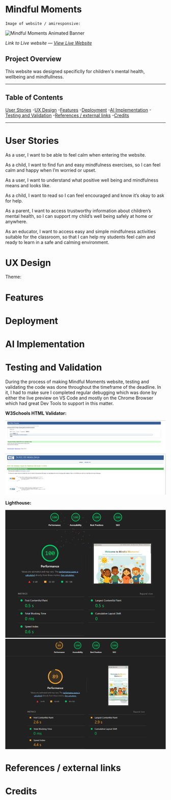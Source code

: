 # **Mindful Moments**

    Image of website / amiresponsive:

   ![Mindful Moments Animated Banner](../mindful-moments/assets/images/animated-banner.gif)  

*Link to Live website — [View Live Website](https://zaenba.github.io/mindful-moments/)*

## **Project Overview**
This website was designed specificlly for children's mental health, wellbeing and mindfullness. 


---

## **Table of Contents**

[User Stories](#user-stories)
-[UX Design](#ux-design)
-[Features](#features)
-[Deployment](#deployment)
-[AI Implementation](#ai-implementation)
-[Testing and Validation](#testing-and-validation)
-[References / external links](#references)
-[Credits](#credits)

---

# User Stories
As a user, I want to be able to feel calm when entering the website.

As a child, I want to find fun and easy mindfulness exercises, so I can feel calm and happy when I’m worried or upset.

As a user, I want to understand what positive well being and mindfulness means and looks like.

As a child, I want to read so I can feel encouraged and know it’s okay to ask for help.

As a parent, I want to access trustworthy information about children’s mental health, so I can support my child’s well being safely at home or anywhere.

As an educator, I want to access easy and simple mindfulness activities suitable for the classroom, so that I can help my students feel calm and ready to learn in a safe and calming environment.

# UX Design
Theme:

# Features

# Deployment

# AI Implementation

# Testing and Validation

During the process of making Mindful Moments website, testing and validating the code was done throughout the timeframe of the deadline. In it, I had to make sure I completed regular debugging which was done by either the live preview on VS Code and mostly on the Chrome Browser which had great Dev Tools to support in this matter.

**W3Schools HTML Validator:**

![alt text](assets/images/html-passed.png)
![alt text](assets/images/w3c-css-passed.png)


**Lighthouse:**

![alt text](assets/images/desktop-lighthouse.png)
![alt text](assets/images/mobile-lighthouse.png)


# References / external links

# Credits












